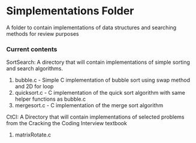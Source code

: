 # Simplementations Folder

A folder to contain implementations of data structures and searching methods for review purposes

### Current contents

SortSearch: A directory that will contain implementations of simple sorting and search algorithms.
1. bubble.c - Simple C implementation of bubble sort using swap method and 2D for loop
2. quicksort.c - C implementation of the quick sort algorithm with same helper functions as bubble.c 
3. mergesort.c - C implementation of the merge sort algorithm


CtCI: A Directory that will contain implementations of selected problems from the Cracking the Coding Interview textbook
1. matrixRotate.c



